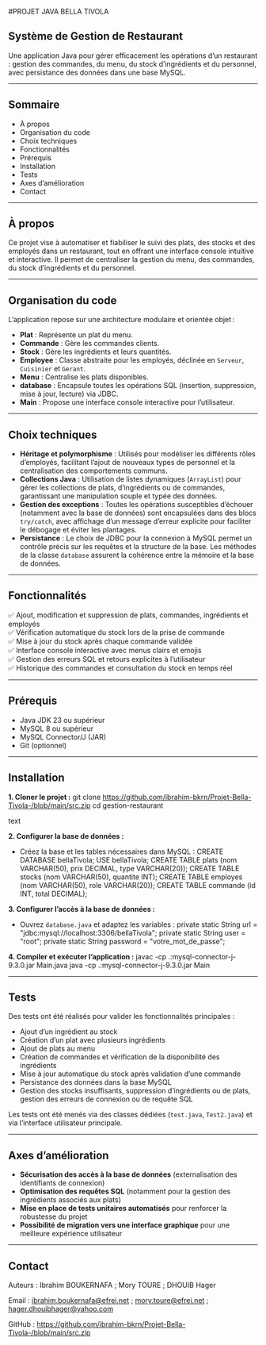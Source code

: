 #PROJET JAVA BELLA TIVOLA
## Système de Gestion de Restaurant

Une application Java pour gérer efficacement les opérations d’un restaurant : gestion des commandes, du menu, du stock d’ingrédients et du personnel, avec persistance des données dans une base MySQL.

---

## Sommaire

- À propos
- Organisation du code
- Choix techniques
- Fonctionnalités
- Prérequis
- Installation
- Tests
- Axes d’amélioration
- Contact

---

## À propos

Ce projet vise à automatiser et fiabiliser le suivi des plats, des stocks et des employés dans un restaurant, tout en offrant une interface console intuitive et interactive. Il permet de centraliser la gestion du menu, des commandes, du stock d’ingrédients et du personnel.

---

## Organisation du code

L’application repose sur une architecture modulaire et orientée objet :

- **Plat** : Représente un plat du menu.
- **Commande** : Gère les commandes clients.
- **Stock** : Gère les ingrédients et leurs quantités.
- **Employee** : Classe abstraite pour les employés, déclinée en `Serveur`, `Cuisinier` et `Gerant`.
- **Menu** : Centralise les plats disponibles.
- **database** : Encapsule toutes les opérations SQL (insertion, suppression, mise à jour, lecture) via JDBC.
- **Main** : Propose une interface console interactive pour l’utilisateur.

---

## Choix techniques

- **Héritage et polymorphisme** : Utilisés pour modéliser les différents rôles d’employés, facilitant l’ajout de nouveaux types de personnel et la centralisation des comportements communs.
- **Collections Java** : Utilisation de listes dynamiques (`ArrayList`) pour gérer les collections de plats, d’ingrédients ou de commandes, garantissant une manipulation souple et typée des données.
- **Gestion des exceptions** : Toutes les opérations susceptibles d’échouer (notamment avec la base de données) sont encapsulées dans des blocs `try/catch`, avec affichage d’un message d’erreur explicite pour faciliter le débogage et éviter les plantages.
- **Persistance** : Le choix de JDBC pour la connexion à MySQL permet un contrôle précis sur les requêtes et la structure de la base. Les méthodes de la classe `database` assurent la cohérence entre la mémoire et la base de données.

---

## Fonctionnalités

✅ Ajout, modification et suppression de plats, commandes, ingrédients et employés  
✅ Vérification automatique du stock lors de la prise de commande  
✅ Mise à jour du stock après chaque commande validée  
✅ Interface console interactive avec menus clairs et emojis  
✅ Gestion des erreurs SQL et retours explicites à l’utilisateur  
✅ Historique des commandes et consultation du stock en temps réel  

---

## Prérequis

- Java JDK 23 ou supérieur
- MySQL 8 ou supérieur
- MySQL Connector/J (JAR)
- Git (optionnel)

---

## Installation

**1. Cloner le projet :**
git clone https://github.com/ibrahim-bkrn/Projet-Bella-Tivola-/blob/main/src.zip
cd gestion-restaurant

text

**2. Configurer la base de données :**
- Créez la base et les tables nécessaires dans MySQL :
CREATE DATABASE bellaTivola;
USE bellaTivola;
CREATE TABLE plats (nom VARCHAR(50), prix DECIMAL, type VARCHAR(20));
CREATE TABLE stocks (nom VARCHAR(50), quantite INT);
CREATE TABLE employes (nom VARCHAR(50), role VARCHAR(20));
CREATE TABLE commande (id INT, total DECIMAL);



**3. Configurer l’accès à la base de données :**
- Ouvrez `database.java` et adaptez les variables :
private static String url = "jdbc:mysql://localhost:3306/bellaTivola";
private static String user = "root";
private static String password = "votre_mot_de_passe";


**4. Compiler et exécuter l’application :**
javac -cp .:mysql-connector-j-9.3.0.jar Main.java
java -cp .:mysql-connector-j-9.3.0.jar Main


---

## Tests

Des tests ont été réalisés pour valider les fonctionnalités principales :

- Ajout d’un ingrédient au stock
- Création d’un plat avec plusieurs ingrédients
- Ajout de plats au menu
- Création de commandes et vérification de la disponibilité des ingrédients
- Mise à jour automatique du stock après validation d’une commande
- Persistance des données dans la base MySQL
- Gestion des stocks insuffisants, suppression d’ingrédients ou de plats, gestion des erreurs de connexion ou de requête SQL

Les tests ont été menés via des classes dédiées (`test.java`, `Test2.java`) et via l’interface utilisateur principale.

---

## Axes d’amélioration

- **Sécurisation des accès à la base de données** (externalisation des identifiants de connexion)
- **Optimisation des requêtes SQL** (notamment pour la gestion des ingrédients associés aux plats)
- **Mise en place de tests unitaires automatisés** pour renforcer la robustesse du projet
- **Possibilité de migration vers une interface graphique** pour une meilleure expérience utilisateur

---

## Contact

Auteurs : Ibrahim BOUKERNAFA ; Mory TOURE ; DHOUIB Hager

Email : ibrahim.boukernafa@efrei.net ; mory.toure@efrei.net ; hager.dhouibhager@yahoo.com 

GitHub : https://github.com/ibrahim-bkrn/Projet-Bella-Tivola-/blob/main/src.zip
